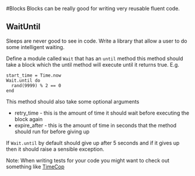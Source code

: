#Blocks
Blocks can be really good for writing very reusable fluent code.

## WaitUntil
Sleeps are never good to see in code. Write a library that allow a user to do some intelligent waiting.

Define a module called `Wait` that has an `until` method this method should take a block which the until method will execute until it returns true.
E.g.
```
start_time = Time.now
Wait.until do
  rand(9999) % 2 == 0
end
```

This method should also take some optional arguments
- retry_time - this is the amount of time it should wait before executing the block again
- expire_after - this is the amount of time in seconds that the method should run for before giving up

If `Wait.until` by default should give up after 5 seconds and if it gives up then it should raise a sensible exception. 

Note: When writing tests for your code you might want to check out something like [TimeCop](https://github.com/travisjeffery/timecop)
